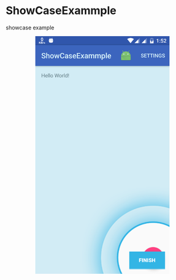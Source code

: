 # ShowCaseExammple
showcase example

<p align="center">
  <img src="https://raw.githubusercontent.com/paveltech/ShowCaseExammple/master/device-2017-08-18-015225.png" width="350"/>
</p>
